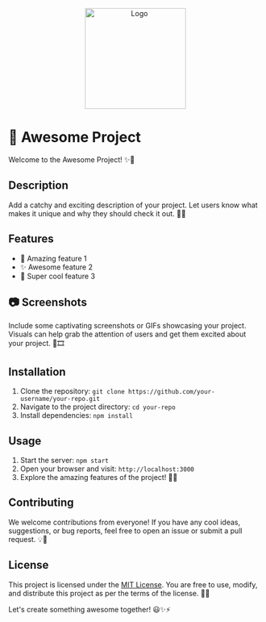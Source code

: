 <p align="center">
  <img src="path/to/your/logo.png" width="200" alt="Logo">
</p>

# 🚀 Awesome Project

Welcome to the Awesome Project! ✨🎉

## Description

Add a catchy and exciting description of your project. Let users know what makes it unique and why they should check it out. 💪🌟

## Features

- 🌈 Amazing feature 1
- ✨ Awesome feature 2
- 🚀 Super cool feature 3

## 📷 Screenshots

Include some captivating screenshots or GIFs showcasing your project. Visuals can help grab the attention of users and get them excited about your project. 📸🎞️

## Installation

1. Clone the repository: `git clone https://github.com/your-username/your-repo.git`
2. Navigate to the project directory: `cd your-repo`
3. Install dependencies: `npm install`

## Usage

1. Start the server: `npm start`
2. Open your browser and visit: `http://localhost:3000`
3. Explore the amazing features of the project! 🎉🌟

## Contributing

We welcome contributions from everyone! If you have any cool ideas, suggestions, or bug reports, feel free to open an issue or submit a pull request. 💡🤝

## License

This project is licensed under the [MIT License](LICENSE). You are free to use, modify, and distribute this project as per the terms of the license. 📜🤓

Let's create something awesome together! 😃✨⚡️
